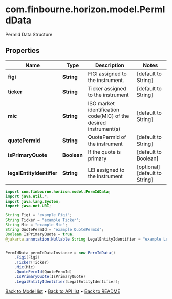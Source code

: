 # com.finbourne.horizon.model.PermIdData
PermId Data Structure

## Properties

Name | Type | Description | Notes
------------ | ------------- | ------------- | -------------
**figi** | **String** | FIGI assigned to the instrument. | [default to String]
**ticker** | **String** | Ticker assigned to the instrument | [default to String]
**mic** | **String** | ISO market identification code(MIC) of the desired instrument(s) | [default to String]
**quotePermId** | **String** | QuotePermId of the instrument | [default to String]
**isPrimaryQuote** | **Boolean** | If the quote is primary | [default to Boolean]
**legalEntityIdentifier** | **String** | LEI assigned to the instrument | [optional] [default to String]

```java
import com.finbourne.horizon.model.PermIdData;
import java.util.*;
import java.lang.System;
import java.net.URI;

String Figi = "example Figi";
String Ticker = "example Ticker";
String Mic = "example Mic";
String QuotePermId = "example QuotePermId";
Boolean IsPrimaryQuote = true;
@jakarta.annotation.Nullable String LegalEntityIdentifier = "example LegalEntityIdentifier";


PermIdData permIdDataInstance = new PermIdData()
    .Figi(Figi)
    .Ticker(Ticker)
    .Mic(Mic)
    .QuotePermId(QuotePermId)
    .IsPrimaryQuote(IsPrimaryQuote)
    .LegalEntityIdentifier(LegalEntityIdentifier);
```


[Back to Model list](../README.md#documentation-for-models) &#8226; [Back to API list](../README.md#documentation-for-api-endpoints) &#8226; [Back to README](../README.md)
